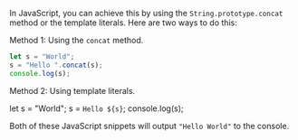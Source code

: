 In JavaScript, you can achieve this by using the `String.prototype.concat` method or the template literals. Here are two ways to do this:

Method 1: Using the `concat` method.
```javascript
let s = "World";
s = "Hello ".concat(s);
console.log(s);
```

Method 2: Using template literals.

let s = "World";
s = `Hello ${s}`;
console.log(s);

Both of these JavaScript snippets will output `"Hello World"` to the console.
